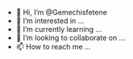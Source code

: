 - 👋 Hi, I’m @Gemechisfetene
- 👀 I’m interested in ...
- 🌱 I’m currently learning ...
- 💞️ I’m looking to collaborate on ...
- 📫 How to reach me ...

<!---
Gemechisfetene/Gemechisfetene is a ✨ special ✨ repository because its `README.md` (this file) appears on your GitHub profile.
You can click the Preview link to take a look at your changes.
--->
